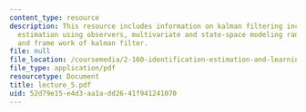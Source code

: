 ```yaml
---
content_type: resource
description: This resource includes information on kalman filtering including state
  estimation using observers, multivariate and state-space modeling random processes,
  and frame work of kalman filter.
file: null
file_location: /coursemedia/2-160-identification-estimation-and-learning-spring-2006/52d79e15e4d3aa1add2641f941241070_lecture_5.pdf
file_type: application/pdf
resourcetype: Document
title: lecture_5.pdf
uid: 52d79e15-e4d3-aa1a-dd26-41f941241070
---
```

